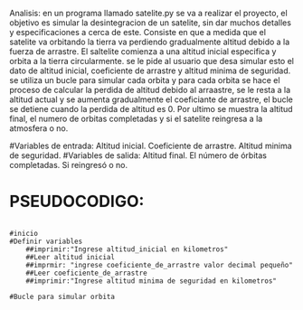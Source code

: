 Analisis: en un programa llamado satelite.py se va a realizar el proyecto, el objetivo es simular la desintegracion de un satelite, sin dar muchos detalles y especificaciones a cerca de este. Consiste en que a medida que el satelite va orbitando la tierra va perdiendo gradualmente altitud debido a la fuerza de arrastre. El saltelite comienza a una altitud inicial especifica y orbita a la tierra circularmente. se le pide al usuario que desa simular esto el dato de altitud inicial, coeficiente de arrastre y altitud minima de seguridad. se utiliza un bucle para simular cada orbita y para cada orbita se hace el proceso de calcular la perdida de altitud debido al arraastre, se le resta a la altitud actual y se aumenta gradualmente el coeficiante de arrastre, el bucle se detiene cuando la perdida de altitud es 0. Por ultimo se muestra la altitud final, el numero de orbitas completadas y si el satelite reingresa a la atmosfera o no.

#Variables de entrada: Altitud inicial. Coeficiente de arrastre. Altitud minima de seguridad.
#Variables de salida: Altitud final. El número de órbitas completadas. Si reingresó o no.

# PSEUDOCODIGO:

                                                                                  #inicio
    #Definir variables
        ##imprimir:"Ingrese altitud_inicial en kilometros"
        ##Leer altitud inicial
        ##imprmir: "ingrese coeficiente_de_arrastre valor decimal pequeño"
        ##Leer coeficiente_de_arrastre
        ##imprimir:"Ingrese altitud minima de seguridad en kilometros"
        
    #Bucle para simular orbita
        
      
